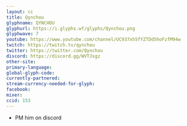 ```yaml
---
layout: cc
title: Qynchou
glyphname: QYNCHOU
glyphurl: https://i.glyphs.wf/glyphs/Qynchou.png
glyphwave: 7
youtube: https://www.youtube.com/channel/UC937xh5fYZTDd5hoFzfM94w
twitch: https://twitch.tv/qynchou
twitter: https://twitter.com/Qynchou
discord: https://discord.gg/WVTJsgz
other-site: 
primary-language: 
global-glyph-code: 
currently-partnered: 
stream-currency-needed-for-glyph: 
facebook: 
mixer: 
ccid: 153
---
```

* PM him on discord
